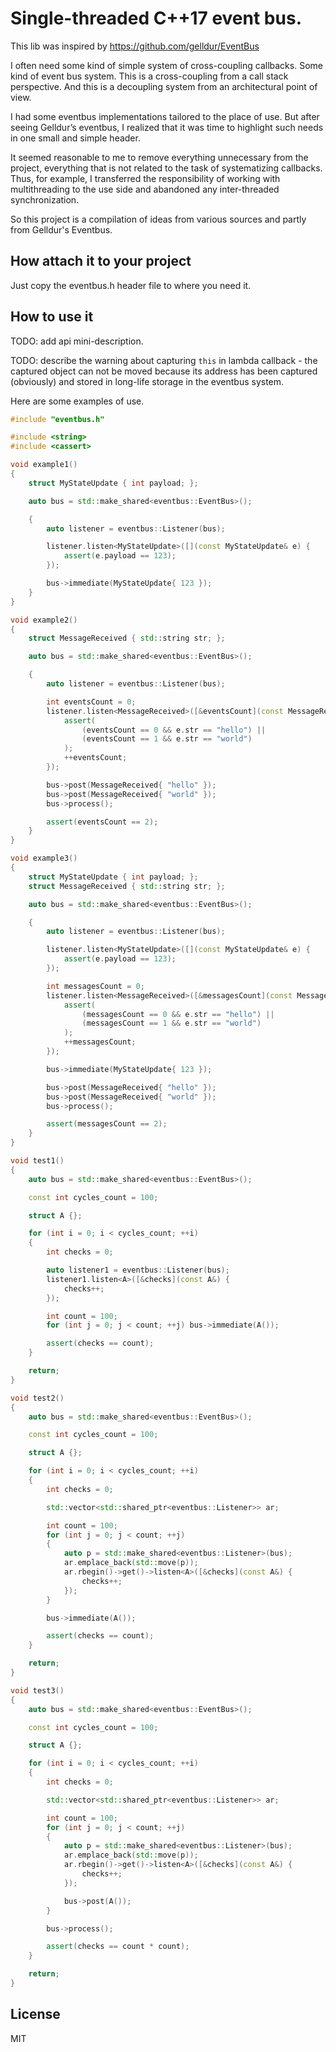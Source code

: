 # Single-threaded C++17 event bus.

This lib was inspired by https://github.com/gelldur/EventBus

I often need some kind of simple system of cross-coupling callbacks. Some kind of event bus system.
This is a cross-coupling from a call stack perspective.
And this is a decoupling system from an architectural point of view.

I had some eventbus implementations tailored to the place of use.
But after seeing Gelldur’s eventbus, I realized that it was time to highlight such needs in one small and simple header.

It seemed reasonable to me to remove everything unnecessary from the project, everything that is not related to the task of systematizing callbacks.
Thus, for example, I transferred the responsibility of working with multithreading to the use side and abandoned any inter-threaded synchronization.

So this project is a compilation of ideas from various sources and partly from Gelldur's Eventbus.

## How attach it to your project
Just copy the eventbus.h header file to where you need it.

## How to use it

TODO: add api mini-description.

TODO: describe the warning about capturing `this` in lambda callback - the captured object can not be moved because its address has been captured (obviously) and stored in long-life storage in the eventbus system.

Here are some examples of use.

```C++
#include "eventbus.h"

#include <string>
#include <cassert>

void example1()
{
    struct MyStateUpdate { int payload; };

    auto bus = std::make_shared<eventbus::EventBus>();

    {
        auto listener = eventbus::Listener(bus);

        listener.listen<MyStateUpdate>([](const MyStateUpdate& e) {
            assert(e.payload == 123);
        });

        bus->immediate(MyStateUpdate{ 123 });
    }
}

void example2()
{
    struct MessageReceived { std::string str; };

    auto bus = std::make_shared<eventbus::EventBus>();

    {
        auto listener = eventbus::Listener(bus);

        int eventsCount = 0;
        listener.listen<MessageReceived>([&eventsCount](const MessageReceived& e) {
            assert(
                (eventsCount == 0 && e.str == "hello") || 
                (eventsCount == 1 && e.str == "world")
            );
            ++eventsCount;
        });

        bus->post(MessageReceived{ "hello" });
        bus->post(MessageReceived{ "world" });
        bus->process();

        assert(eventsCount == 2);
    }
}

void example3()
{
    struct MyStateUpdate { int payload; };
    struct MessageReceived { std::string str; };

    auto bus = std::make_shared<eventbus::EventBus>();

    {
        auto listener = eventbus::Listener(bus);

        listener.listen<MyStateUpdate>([](const MyStateUpdate& e) {
            assert(e.payload == 123);
        });

        int messagesCount = 0;
        listener.listen<MessageReceived>([&messagesCount](const MessageReceived& e) {
            assert(
                (messagesCount == 0 && e.str == "hello") ||
                (messagesCount == 1 && e.str == "world")
            );
            ++messagesCount;
        });

        bus->immediate(MyStateUpdate{ 123 });

        bus->post(MessageReceived{ "hello" });
        bus->post(MessageReceived{ "world" });
        bus->process();

        assert(messagesCount == 2);
    }
}

void test1()
{
    auto bus = std::make_shared<eventbus::EventBus>();

    const int cycles_count = 100;

    struct A {};

    for (int i = 0; i < cycles_count; ++i)
    {
        int checks = 0;

        auto listener1 = eventbus::Listener(bus);
        listener1.listen<A>([&checks](const A&) {
            checks++;
        });

        int count = 100;
        for (int j = 0; j < count; ++j) bus->immediate(A());

        assert(checks == count);
    }

    return;
}

void test2()
{
    auto bus = std::make_shared<eventbus::EventBus>();

    const int cycles_count = 100;

    struct A {};

    for (int i = 0; i < cycles_count; ++i)
    {
        int checks = 0;

        std::vector<std::shared_ptr<eventbus::Listener>> ar;

        int count = 100;
        for (int j = 0; j < count; ++j)
        {
            auto p = std::make_shared<eventbus::Listener>(bus);
            ar.emplace_back(std::move(p));
            ar.rbegin()->get()->listen<A>([&checks](const A&) {
                checks++;
            });
        }

        bus->immediate(A());

        assert(checks == count);
    }

    return;
}

void test3()
{
    auto bus = std::make_shared<eventbus::EventBus>();

    const int cycles_count = 100;

    struct A {};

    for (int i = 0; i < cycles_count; ++i)
    {
        int checks = 0;

        std::vector<std::shared_ptr<eventbus::Listener>> ar;

        int count = 100;
        for (int j = 0; j < count; ++j)
        {
            auto p = std::make_shared<eventbus::Listener>(bus);
            ar.emplace_back(std::move(p));
            ar.rbegin()->get()->listen<A>([&checks](const A&) {
                checks++;
            });

            bus->post(A());
        }

        bus->process();

        assert(checks == count * count);
    }

    return;
}
```

## License
MIT
